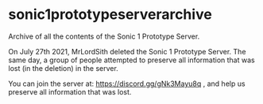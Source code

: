 # sonic1prototypeserverarchive
Archive of all the contents of the Sonic 1 Prototype Server.


On July 27th 2021, MrLordSith deleted the Sonic 1 Prototype Server. The same day, a group of people attempted to preserve all information that was lost (in the deletion) in the server.

You can join the server at: https://discord.gg/gNk3Mayu8q , and help us preserve all information that was lost.
